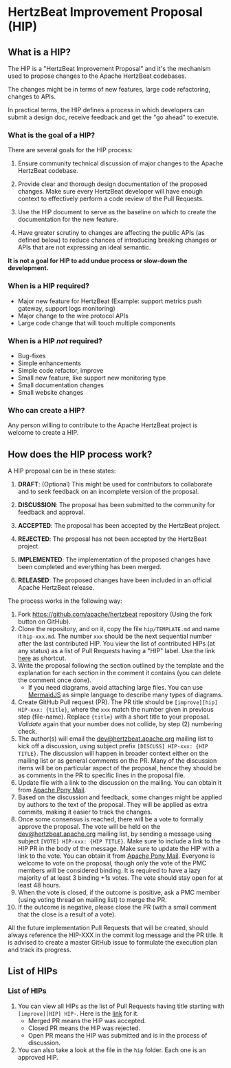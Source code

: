 # HertzBeat Improvement Proposal (HIP)

## What is a HIP?

The HIP is a "HertzBeat Improvement Proposal" and it's the mechanism used to propose changes to the Apache HertzBeat codebases.

The changes might be in terms of new features, large code refactoring, changes to APIs.

In practical terms, the HIP defines a process in which developers can submit a design doc, receive feedback and get the "go ahead" to execute.

### What is the goal of a HIP?

There are several goals for the HIP process:

1. Ensure community technical discussion of major changes to the Apache HertzBeat codebase.

2. Provide clear and thorough design documentation of the proposed changes. Make sure every HertzBeat developer will have enough context to effectively perform a code review of the Pull Requests.

3. Use the HIP document to serve as the baseline on which to create the documentation for the new feature.

4. Have greater scrutiny to changes are affecting the public APIs (as defined below) to reduce chances of introducing breaking changes or APIs that are not expressing an ideal semantic.

**It is not a goal for HIP to add undue process or slow-down the development.**

### When is a HIP required?

* Major new feature for HertzBeat (Example: support metrics push gateway, support logs monitoring)
* Major change to the wire protocol APIs
* Large code change that will touch multiple components

### When is a HIP *not* required?

* Bug-fixes
* Simple enhancements 
* Simple code refactor, improve
* Small new feature, like support new monitoring type
* Small documentation changes
* Small website changes

### Who can create a HIP?

Any person willing to contribute to the Apache HertzBeat project is welcome to create a HIP.

## How does the HIP process work?

A HIP proposal can be in these states:
1. **DRAFT**: (Optional) This might be used for contributors to collaborate and to seek feedback on an incomplete version of the proposal.

2. **DISCUSSION**: The proposal has been submitted to the community for feedback and approval.

3. **ACCEPTED**: The proposal has been accepted by the HertzBeat project.

4. **REJECTED**: The proposal has not been accepted by the HertzBeat project.

5. **IMPLEMENTED**: The implementation of the proposed changes have been completed and everything has been merged.

6. **RELEASED**: The proposed changes have been included in an official
   Apache HertzBeat release.


The process works in the following way:

1. Fork https://github.com/apache/hertzbeat repository (Using the fork button on GitHub).
2. Clone the repository, and on it, copy the file `hip/TEMPLATE.md` and name it `hip-xxx.md`. The number `xxx` should be the next sequential number after the last contributed HIP. You view the list of contributed HIPs (at any status) as a list of Pull Requests having a "HIP" label. Use the link [here](https://github.com/apache/hertzbeat/pulls?q=is%3Apr+label%3Ahip+) as shortcut.
3. Write the proposal following the section outlined by the template and the explanation for each section in the comment it contains (you can delete the comment once done).
    * If you need diagrams, avoid attaching large files. You can use [MermaidJS](https://mermaid.js.org/) as simple language to describe many types of diagrams.
4. Create GitHub Pull request (PR). The PR title should be `[improve][hip] HIP-xxx: {title}`, where the `xxx` match the number given in previous step (file-name). Replace `{title}` with a short title to your proposal.
   *Validate* again that your number does not collide, by step (2) numbering check.
5. The author(s) will email the dev@hertzbeat.apache.org mailing list to kick off a discussion, using subject prefix `[DISCUSS] HIP-xxx: {HIP TITLE}`. The discussion will happen in broader context either on the mailing list or as general comments on the PR. Many of the discussion items will be on particular aspect of the proposal, hence they should be as comments in the PR to specific lines in the proposal file.
6. Update file with a link to the discussion on the mailing. You can obtain it from [Apache Pony Mail](https://lists.apache.org/list.html?dev@HertzBeat.apache.org).
7. Based on the discussion and feedback, some changes might be applied by authors to the text of the proposal. They will be applied as extra commits, making it easier to track the changes.
8. Once some consensus is reached, there will be a vote to formally approve the proposal. The vote will be held on the dev@hertzbeat.apache.org mailing list, by
   sending a message using subject `[VOTE] HIP-xxx: {HIP TITLE}`. Make sure to include a link to the HIP PR in the body of the message.
   Make sure to update the HIP with a link to the vote. You can obtain it from [Apache Pony Mail](https://lists.apache.org/list.html?dev@hertzbeat.apache.org).
   Everyone is welcome to vote on the proposal, though only the vote of the PMC members will be considered binding.
   It is required to have a lazy majority of at least 3 binding +1s votes.
   The vote should stay open for at least 48 hours.
9. When the vote is closed, if the outcome is positive, ask a PMC member (using voting thread on mailing list) to merge the PR.
10. If the outcome is negative, please close the PR (with a small comment that the close is a result of a vote).

All the future implementation Pull Requests that will be created, should always reference the HIP-XXX in the commit log message and the PR title.
It is advised to create a master GitHub issue to formulate the execution plan and track its progress.



## List of HIPs

### List of HIPs
1. You can view all HIPs as the list of Pull Requests having title starting with `[improve][HIP] HIP-`. Here is the [link](https://github.com/apache/hertzbeat/pulls?q=is%3Apr+title%3A%22%5BHIP%5D%5Bdesign%5D+hip-%22) for it.
    - Merged PR means the HIP was accepted.
    - Closed PR means the HIP was rejected.
    - Open PR means the HIP was submitted and is in the process of discussion.
2. You can also take a look at the file in the `hip` folder. Each one is an approved HIP.